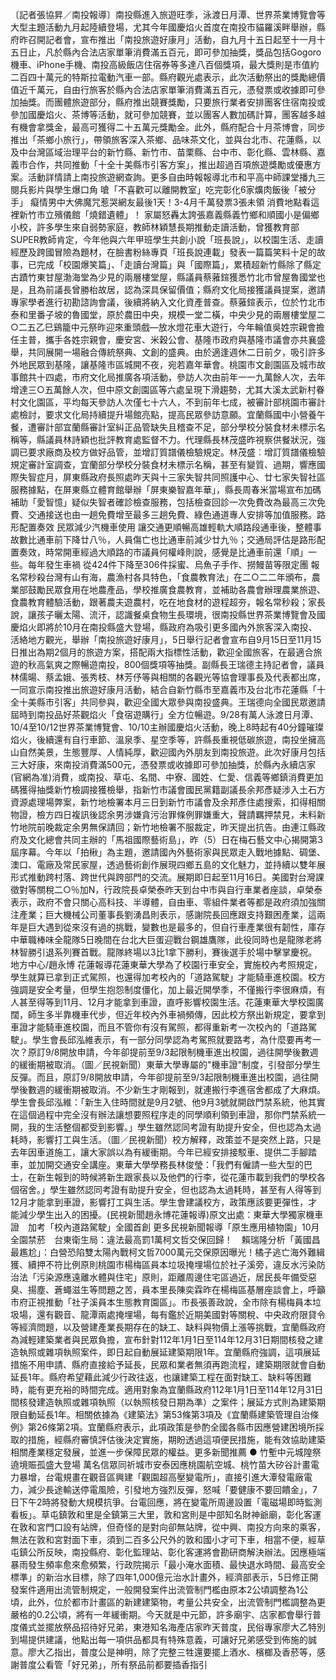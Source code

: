 〔記者張協昇／南投報導〕南投縣進入旅遊旺季，泳渡日月潭、世界茶業博覽會等大型主題活動九月起陸續登場，尤其今年國慶焰火首度在南投市貓羅溪畔舉辦，縣府昨召開記者會，宣布推出「南投旅遊好康月」活動，自九月十五日起至十一月十五日止，凡於縣內合法店家單筆消費滿五百元，即可參加抽獎，獎品包括Gogoro機車、iPhone手機、南投高級飯店住宿券等多達八百個獎項，最大獎則是市值約二百四十萬元的特斯拉電動汽車一部。縣府觀光處表示，此次活動祭出的獎勵總價值近千萬元，自由行旅客於縣內合法店家單筆消費滿五百元，憑發票或收據即可參加抽獎。而團體旅遊部分，縣府推出競賽獎勵，只要旅行業者安排團客住宿南投或參加國慶焰火、茶博等活動，就可參加競賽，並以團客人數加碼計算，團客越多越有機會拿獎金，最高可獲得二十五萬元獎勵金。此外，縣府配合十月茶博會，同步推出「茶鄉小旅行」，帶領旅客深入茶鄉、品味茶文化，並與台北市、花蓮縣，以及中台灣區域治理平台的新竹縣、新竹市、苗栗縣、台中市、彰化縣、雲林縣、嘉義市合作，共同推動「十全十美縣市引客方案」，推出超過百項旅遊獎勵或優惠方案。活動詳情請上南投旅遊網查詢。更多自由時報報導北市和平高中師課堂播九三閱兵影片與學生爆口角 嗆「不喜歡可以離開教室」吃完彰化6家爌肉飯後「被分手」 癡情男中大佛魔咒惹哭網友最後1天！3-4月千萬發票3張未領 消費地點看這裡新竹市立殯儀館「燒錯遺體」！ 家屬怒轟太誇張嘉義縣義竹鄉和順國小是偏鄉小校，許多學生來自弱勢家庭，教師林穎慧長期推動走讀活動，曾獲教育部SUPER教師肯定，今年他與六年甲班學生共創小說「班長說」，以校園生活、走讀經歷及跨國冒險為題材，在臉書粉絲專頁「班長說連載」發表一篇篇笑料十足的故事，已完成「校園爆笑篇」、「走讀台灣篇」與「國際篇」，累積超新竹縣除了縣定古蹟竹東甘屋渤海堂為少見的兩層樓堂屋，縣議員蔡蕥鍹獲悉竹北市曾屋魯國堂也是，且為前議長曾勝枱故居，認為深具保留價值；縣府文化局接獲議員提案，邀請專家學者進行初勘諮詢會議，後續將納入文化資產普查。蔡蕥鍹表示，位於竹北市泰和里番子坡的魯國堂，原於農田中央，規模一堂二橫，中央少見的兩層樓堂屋二○二五乙巳鷄籠中元祭昨迎來重頭戲—放水燈花車大遊行，今年輪值吳姓宗親會擔任主普，攜手各姓宗親會，慶安宮、米穀公會、基隆市政府與基隆市議會亦共襄盛舉，共同展開一場融合傳統祭典、文創的盛典。由於適逢週休二日前夕，吸引許多外地民眾到基隆，讓基隆市區城開不夜，宛若嘉年華會。桃園市文創園區及城市故事館共十四處，市府文化局推廣各項活動，參訪人次由前年一一九萬餘人次，去年增達三○五萬餘人次，但中原文創園區等六處呈現下滑趨勢，尤其大溪太武新村眷村文化園區，平均每天參訪人次僅七十六人，不到前年七成，被審計部桃園市審計處檢討，要求文化局持續提升場館亮點，提高民眾參訪意願。宜蘭縣國中小營養午餐，遭審計部宜蘭縣審計室糾正品管缺失且稽查不足，部分學校分裝食材未標示名稱等，縣議員林詩穎也批評教育處監督不力。代理縣長林茂盛昨視察供餐狀況，強調已要求廠商及校方做好品管，並增訂質譜儀檢驗規定。林茂盛︰增訂質譜儀檢驗規定審計室調查，宜蘭部分學校分裝食材未標示名稱，甚至有變質、過期，響應國際失智症月，屏東縣政府長照處昨天與十三家失智共同照護中心、廿七家失智社區服務據點，在屏東縣立體育館舉辦「屏東樂智嘉年華」，縣長周春米當場宣布加碼補助「愛智憶」疑似失智者確診檢查服務，包括檢查回診一次免費改為最高三次免費、交通接送也由一趟免費增至最多三趟免費、綠色通道專人安排等加值服務。路形配置奏效 民眾減少汽機車使用 讓交通更順暢高雄輕軌大順路段通車後，整體事故數比通車前下降廿八％，人員傷亡也比通車前減少廿九％；交通局評估是路形配置奏效，時常開車經過大順路的市議員何權峰則說，感覺是比通車前還「順」一些。每年發生車禍 從424件下降至306件採蜜、烏魚子手作、撈鰻苗等限定團 報名常秒殺台灣有山有海，農漁村各具特色，「食農教育法」在二○二二年頒布，農業部鼓勵民眾食用在地農產品，學校推廣食農教育，並補助各農會辦理農業旅遊、食農教育體驗活動，跟著農夫遊農村，吃在地食材的遊程超夯，報名常秒殺；家長說，讓孩子曬太陽、流汗，認識餐桌食物生長環境，很南投縣世界茶業博覽會及國慶焰火即將於10月在南投縣盛大登場，縣政府為吸引更多國內外旅客深入南投、活絡地方觀光，舉辦「南投旅遊好康月」，5日舉行記者會宣布自9月15日至11月15日推出為期2個月的旅遊方案，搭配兩大指標性活動，歡迎全國旅客，在最適合旅遊的秋高氣爽之際暢遊南投，800個獎項等抽獎。副縣長王瑞德主持記者會，議員林儒暘、蔡孟娥、張秀枝、林芳伃等與相關的各觀光等協會理事長及代表都出席，一同宣示南投推出旅遊好康月活動，結合自新竹縣市至嘉義市及台北市花蓮縣「十全十美縣市引客」共同參與，歡迎全國大眾參與南投盛典。王瑞德向全國民眾邀請屆時到南投品好茶觀焰火「食宿遊購行」全方位暢遊。9/28有萬人泳渡日月潭、10/4至10/12世界茶業博覽會、10/10主辦國慶焰火活動，晚上8時起有40分鐘璀璨焰火，後續還有自行車節、溫泉季、星空季等，許縣長重視低碳旅遊，南投坐擁高山自然美景，生態豐厚、人情純厚，歡迎國內外朋友到南投旅遊。此次好康月包括三大好康，來南投消費滿500元，憑發票或收據即可參加抽獎，於縣內永續店家(官網為准)消費，或南投、草屯、名間、中寮、國姓、仁愛、信義等鄉鎮消費更加碼獲得抽獎新竹檢調接獲檢舉，指新竹市議會國民黨籍副議長余邦彥疑涉入土石方資源處理場弊案，新竹地檢署本月三日到新竹市議會及余邦彥住處搜索，扣得相關物證，檢方四日複訊後認余男涉嫌貪污治罪條例罪嫌重大，聲請羈押禁見，未料新竹地院前晚裁定余男無保請回；新竹地檢署不服裁定，昨天提出抗告。由連江縣政府及文化總會共同主辦的「馬祖國際藝術島」，昨（5）日在梅石藝文中心揭開第3屆序幕。今年以「拍楸」為主題，邀請國內外藝術家與民眾走入戰地據點、碉堡、澳口、電廠及常民家屋，透過藝術創作展現四鄉五島的文化魅力，並持續以雙年展形式推動跨村落、跨世代與跨部門的交流。展期即日起至11月16日。美國對台灣課徵對等關稅二○％加N，行政院長卓榮泰昨天到台中市與自行車業者座談，卓榮泰表示，政府不會只關心高科技、半導體，自由車、零組件業者等都是政府須加強關注產業；巨大機械公司董事長劉湧昌則表示，感謝院長回應跟支持艱困產業，這兩年是巨大遇到從來沒有過的挑戰，變數也是最多的，但自行車產業很有韌性，庫存中華職棒味全龍隊5日晚間在台北大巨蛋迎戰台鋼雄鷹隊，此役同時也是龍隊老將林智勝引退系列賽首戰。龍隊終場以3比1拿下勝利，賽後選手於場中擊掌慶祝。地方中心/趙永博 花蓮報導花蓮東華大學為了校園行車安全，實施校內考照規定，學生就算已拿到正式駕照，也還得加考校內的「道路駕駛」才能騎車進校園。校方強調是安全考量，但學生抱怨制度僵化，加上最近開學季，不僅搬行李很麻煩，有人甚至得等到11月、12月才能拿到車證，直呼影響校園生活。花蓮東華大學校園廣闊，師生多半靠機車代步，但近年校內外車禍頻傳，因此校方祭出新規定，要拿到車證才能騎車進校園，而且不管你有沒有駕照，都得重新考一次校內的「道路駕駛」。學生會長邱泓維表示，有一部分同學認為考駕照就要路考，為什麼要再考一次？原訂9/8開放申請，今年卻提前至9/3起限制機車進出校園，過往開學後數週的緩衝期被取消。（圖／民視新聞）東華大學專屬的"機車證"制度，引發部分學生反彈。而且，原訂9/8開放申請，今年卻提前至9/3起限制機車進出校園，過往開學後數週的緩衝期被取消。不少新生才剛報到，就連搬行李進宿舍都成了大麻煩。學生會長邱泓維：「新生入住時間就是9月2號、他9月3號就開啟門禁系統，他其實在這個過程中完全沒有辦法讓想要照程序走的同學順利領到車證，那你門禁系統一開，我的生活整個都受到影響。」學生雖然認同考證有助提升安全，但也認為太過耗時，影響打工與生活。（圖／民視新聞）校方解釋，政策並不是突然上路，只是去年因車道施工，讓大家誤以為有緩衝期。今年已經安排接駁車、提供二手腳踏車，並加開交通安全講座。東華大學學務長林俊瑩：「我們有僱請一些大型的巴士，在新生報到的時候將新生跟家長以及他們的行李，從花蓮市載到我們的學校各個宿舍。」學生雖然認同考證有助提升安全，但也認為太過耗時，甚至有人得等到12月才能拿到車證，影響打工與生活。學生會建議校方，政策應該要更彈性，才能減少學生出入的困擾。(民視新聞趙永博花蓮報導)原文出處：東華大學獨家機車證　加考「校內道路駕駛」全國首創 更多民視新聞報導「原生應用植物園」10月全園禁菸　台東衛生局：違法最高罰1萬柯文哲交保回歸！　賴瑞隆分析「黃國昌最尷尬」：白營恐陷雙太陽內戰柯文哲7000萬元交保原因曝光！橘子逃亡海外難緝獲、續押不符比例原則桃園市楊梅區員本垃圾掩埋場位於社子溪旁，違反水污染防治法「污染源應遠離水體與住宅」原則，距離周邊住宅區過近，居民長年備受惡臭、揚塵、蒼蠅滋生等問題之苦，員本里長陳奕霖昨在楊梅區基層座談會上，呼籲市府正視推動「社子溪員本生態教育園區」。市長張善政說，全市除有楊梅員本垃圾場，還有觀音、龍潭兩處掩埋場，每有鑑於近期美國對等關稅、中央政府限貸令等經濟問題，以及營建產業長期存在的缺工、缺料與物價上漲等挑戰，宜蘭縣政府為減輕建築業者與民眾負擔，宣布針對112年1月1日至114年12月31日期間核發之建造執照或雜項執照案件，即日起自動展延建築期限1年。宜蘭縣府強調，這項展延措施不用申請、縣府直接給予延長，民眾和業者無須再跑流程，建築期限就會自動延長1年。縣府希望藉此減少行政往返，也讓建築工程在面對缺工、缺料等困難時，能有更充裕的時間完成。適用對象為宜蘭縣政府112年1月1日至114年12月31日間核發建造執照或雜項執照（以執照核發日期為準）之案件；展延方式則為建築期限自動延長1年。相關依據為《建築法》第53條第3項及《宜蘭縣建築管理自治條例》第26條第2項。宜蘭縣府表示，此項政策是參酌全國各縣市因應營建困境所採取的措施，經縣府審慎評估後決定實施，期盼透過這項便民措施，能有效協助建築相關產業穩定發展，並進一步保障民眾的權益。更多新聞推薦 ● 竹塹中元城隍祭遶境賑孤盛大登場 萬名信眾同祈城市安泰因應桃園航空城、桃竹苗大矽谷計畫電力暴增，台電規畫在觀音區興建「觀園超高壓變電所」，直接引進大潭發電廠電力，減少長途輸送停電風險，引發地方強烈反彈，怒喊「要健康不要回饋金」，7日下午2時將發動大規模抗爭。台電回應，將在變電所周邊設置「電磁場即時監測看板」。草屯鎮敦和里是全鎮第三大里，敦和宮則是中部知名財神爺廟，彰化客運在敦和宮門口設有站牌，但奇怪的是對向卻無站牌，從中興、南投方向來的乘客，無法在敦和宮對面下車，須到二百多公尺外的敦和國小才可下車，相當不便，經草屯鎮公所反映，南投縣府、彰化監理站、彰化客運將會勘研商解決辦法。因應極端暴雨發生頻率愈來愈頻繁，行政院揭示「最小淹水面積、最快退水時間、最高安全標準」的新治水目標，除了四年1,000億元治水計畫外，經濟部表示，5日修正開發案件適用出流管制規定，一般開發案件出流管制門檻由原本2公頃調整為1公頃，此外，位於都市計畫區的新建建築物，考量公共安全，出流管制門檻調整為更嚴格的0.2公頃，將有一年緩衝期。今天就是中元節，許多廟宇、店家都會舉行普度儀式並擺放祭品招待好兄弟，東港知名海產店家昨天普度，民俗專家廖大乙特別到場提供建議，他點出每一項供品都具有特殊意義，可讓好兄弟感受到佈施的誠意。廖大乙指出，普度公是神明，除了完整三牲還要擺上酒水、檳榔及香菸等，感謝普度公看管「好兄弟」，所有祭品前都要插香指引